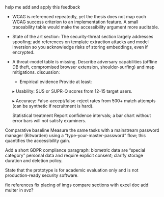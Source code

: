 help me add and apply this feedback

- WCAG is referenced repeatedly, yet the thesis does not map each WCAG success criterion to an implementation feature. A small traceability table would make the accessibility argument more auditable.
- State of the art section: The security-threat section largely addresses spoofing; add references on template extraction attacks and model inversion so you acknowledge risks of storing embeddings, even if encrypted.
- A threat-model table is missing. Describe adversary capabilities (offline DB theft, compromised browser extension, shoulder-surfing) and map mitigations.
discussion:
    - Empirical evidence
    Provide at least:

    ▸ Usability: SUS or SUPR-Q scores from 12–15 target users.

    ▸ Accuracy: False-accept/false-reject rates from 500+ match attempts (can be synthetic if recruitment is hard).

    Statistical treatment
    Report confidence intervals; a bar chart without error bars will not satisfy examiners.

Comparative baseline
Measure the same tasks with a mainstream password manager (Bitwarden) using a “type-your-master-password” flow; this quantifies the accessibility gain.

Add a short GDPR compliance paragraph: biometric data are “special category” personal data and require explicit consent; clarify storage duration and deletion policy.

State that the prototype is for academic evaluation only and is not production-ready security software.

fix references
fix placing of imgs
compare sections with excel doc
add multer in svz?